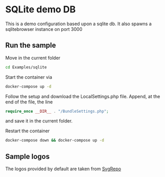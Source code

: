 # SQLite demo DB
This is a demo configuration based upon a sqlite db. It also spawns a sqlitebrowser instance on port 3000

## Run the sample
Move in the current folder
```bash
cd Examples/sqlite
```

Start the container via 
```bash
docker-compose up -d
```

Follow the setup and download the LocalSettings.php file. Append, at the end of the file, the line
```php
require_once __DIR__ . "/BundleSettings.php";
```
and save it in the current folder.

Restart the container
```bash
docker-compose down && docker-compose up -d
```

## Sample logos
The logos provided by default are taken from [SvgRepo](https://svgrepo.com)